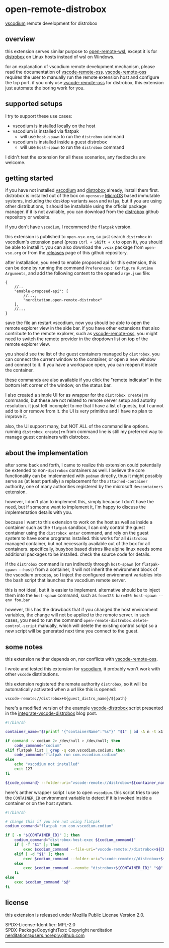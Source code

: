 # open-remote-distrobox

[vscodium] remote development for distrobox


## overview

this extension serves similar purpose to [open-remote-wsl], except it is for
[distrobox] on Linux hosts instead of wsl on Windows.

for an explanation of vscodium remote development mechanism, please read the
documentation of [vscode-remote-oss]. [vscode-remote-oss] requires the user
to manually run the remote extension host and configure the tcp port. if you
only use [vscode-remote-oss] for distrobox, this extension just automate the
boring work for you.


## supported setups

I try to support these use cases:

- vscodium is installed locally on the host
- vscodium is installed via flatpak
  - will use `host-spawn` to run the `distrobox` command
- vscodium is installed inside a guest distrobox
  - will use `host-spawn` to run the `distrobox` command

I didn't test the extension for all these scenarios, any feedbacks are welcome.


## getting started

if you have not installed [vscodium] and [distrobox] already, install them first.
distrobox is installed out of the box on `opensuse` [MicroOS] based immutable
systems, including the desktop variants `Aeon` and `Kalpa`, but if you are using
other distributions, it should be installable using the official package manager.
if it is not available, you can download from the [distrobox] github repository
or website.

if you don't have `vscodium`, I recommend the `flatpak` version.

this extension is published to `open-vsx.org`, so just search `distrobox` in
vscodium's extension panel (press `Ctrl + Shift + X` to open it), you should
be able to install it. you can also download the `.vsix` package from
`open-vsx.org` or from the [releases] page of this github repository.

after installation, you need to enable proposed api for this extension, this can
be done by running the command `Preferences: Configure Runtime Arguments`, and
add the following content to the opened `argv.json` file:

```jsonc
{
	//..
	"enable-proposed-api": [
		//...,
		"nerditation.open-remote-distrobox"
	],
	//...
}
```

save the file an restart vscodium, now you should be able to open the remote
explorer view in the side bar. if you have other extensions that also contribute
to the remote explorer, such as [vscode-remote-oss], you might need to switch
the remote provider in the dropdown list on top of the remote explorer view.

you should see the list of the guest containers managed by `distrobox`. you can
connect the current window to the container, or open a new window and connect
to it. if you have a workspace open, you can reopen it inside the container.

these commands are also available if you click the "remote indicator" in the
bottom left corner of the window, on the status bar.

I also created a simple UI for as wrapper for the `distrobox create|rm` commands,
but these are not related to remote server setup and autority resolution. it
just felt incomplet to me that I have a list of guests, but I cannot add to it
or remove from it. the UI is very primitive and I have no plan to improve it.

also, the UI support many, but NOT ALL of the command line options. running
`distrobox create|rm` from command line is still my preferred way to manage
guest containers with distrobox.


## about the implementation

after some back and forth, I came to realize this extension could potentially
be extended to non-`distrobox` containers as well. I believe the core
functionality can be implemented with `podman` directly, thus it might possibly
serve as (at least partially) a replacement for the `attached-container`
authority, one of many authorities registered by the microsoft `devcontainers`
extension.

however, I don't plan to implement this, simply because I don't have the need,
but if someone want to implement it, I'm happy to discuss the implementation
details with you.

because I want to this extension to work on the host as well as inside a
container such as the `flatpak` sandbox, I can only control the guest
container using the `distrobox enter` command, and rely on the guest system to
have some programs installed. this works for all `distrobox` managed container,
but not necessarily available out of the box for all containers. specifically,
busybox based distros like alpine linux needs some additional packages to
be installed. check the source code for details.

if the `distrobox` command is run indirectly through `host-spawn` (or
`flatpak-spawn --host`) from a container, it will not inherit the environment
block of the vscodium process, so I inject the configured environment variables
into the bash script that launches the vscodium remote server.

this is not ideal, but it is easier to implement. alternative should be to inject
them into the `host-spawn` command, such as `foo=123 bar=456 host-spawn --env foo,bar`

however, this has the drawback that if you changed the host environment variables,
the change will not be applied to the remote server. in such cases, you need to
run the command `open-remote-distrobox.delete-control-script` manually, which
will delete the existing control script so a new script will be generated
next time you connect to the guest.


## some notes

this extension neither depends on, nor conflicts with [vscode-remote-oss].

I wrote and tested this extension for [vscodium], it probably won't work with
other `vscode` distributions.

this extension registered the remote authority `distrobox`, so it will be
automatically activated when a url like this is opened:

```text
vscode-remote://distrobox+${guest_distro_name}/${path}
```

here's a modified version of the example [vscode-distrobox] script presented
in the [integrate-vscode-distrobox] blog post.

```bash
#!/bin/sh

container_name="$(printf '{"containerName":"%s"}' "$1" | od -A n -t x1 | tr -d "\n\t ")"

if command -v codium 2> /dev/null > /dev/null; then
	code_command="codium"
elif flatpak list | grep -q com.vscodium.codium; then
	code_command="flatpak run com.vscodium.codium"
else
	echo "vscodium not installed"
	exit 127
fi

${code_command} --folder-uri="vscode-remote://distrobox+${container_name}/$(realpath "${2}")"
```

here's anther wrapper script I use to open `vscodium`. this script tries to
use the `CONTAINER_ID` environment variable to detect if it is invoked inside
a container or on the host system.

```bash
#!/bin/sh

# change this if you are not using flatpak
codium_command="flatpak run com.vscodium.codium"

if [ -n "${CONTAINER_ID}" ]; then
	codium_command="distrobox-host-exec ${codium_command}"
	if [ -f "$1" ]; then
		exec $codium_command --file-uri="vscode-remote://distrobox+${CONTAINER_ID}$(realpath "$1")"
	elif [ -d "$1" ]; then
		exec $codium_command --folder-uri="vscode-remote://distrobox+${CONTAINER_ID}$(realpath "$1")"
	else
		exec $codium_command --remote "distrobox+${CONTAINER_ID}" "$@"
	fi
else
	exec $codium_command "$@"
fi
```


## license

this extension is released under Mozilla Public License Version 2.0.

SPDX-License-Identifier: MPL-2.0  
SPDX-PackageCopyrightText: Copyright nerditation <nerditation@users.noreply.github.com>


--------

[vscodium]: https://github.com/VSCodium
[open-remote-wsl]: https://github.com/jeanp413/open-remote-wsl
[distrobox]: https://github.com/89luca89/distrobox
[vscode-remote-oss]: https://github.com/xaberus/vscode-remote-oss
[vscode-distrobox]: https://github.com/89luca89/distrobox/blob/3b9f0e8d3d8bd102e1636a22afffafe00777d30b/extras/vscode-distrobox
[integrate-vscode-distrobox]: https://distrobox.it/posts/integrate_vscode_distrobox/
[releases]: https://github.com/nerditation/open-remote-distrobox/releases
[MicroOS]: https://microos.opensuse.org/
